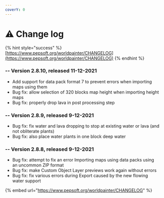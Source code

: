 ```yaml
---
coverY: 0
---
```


# ⚠️ Change log

{% hint style="success" %}
[https://www.pepsoft.org/worldpainter/CHANGELOG](https://www.pepsoft.org/worldpainter/CHANGELOG)
{% endhint %}

### -- Version 2.8.10, released 11-12-2021

* Add support for data pack format 7 to prevent errors when importing maps using them
* Bug fix: allow selection of 320 blocks map height when importing height maps
* Bug fix: properly drop lava in post processing step

### -- Version 2.8.9, released 9-12-2021

* Bug fix: fix water and lava dropping to stop at existing water or lava (and not obliterate plants)
* Bug fix: also place water plants in one block deep water

### -- Version 2.8.8, released 9-12-2021

* Bug fix: attempt to fix an error Importing maps using data packs using an uncommon ZIP format
* Bug fix: make Custom Object Layer previews work again without errors
* Bug fix: fix various errors during Export caused by the new flowing water support

{% embed url="https://www.pepsoft.org/worldpainter/CHANGELOG" %}

